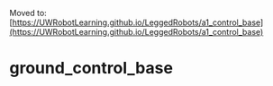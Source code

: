 Moved to: [https://UWRobotLearning.github.io/LeggedRobots/a1_control_base](https://UWRobotLearning.github.io/LeggedRobots/a1_control_base)

# ground_control_base
